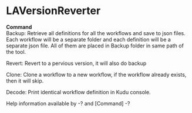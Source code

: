 # LAVersionReverter  
**Command**  
Backup: Retrieve all definitions for all the workflows and save to json files. Each workflow will be a separate folder and each definition will be a separate json file. All of them are placed in Backup folder in same path of the tool.  

Revert: Revert to a pervious version, it will also do backup  

Clone: Clone a workflow to a new workflow, if the workflow already exists, then it will skip.

Decode: Print identical workflow definition in Kudu console.  

Help information available by -? and [Command] -?
